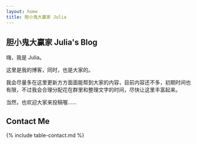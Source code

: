 ```yaml
---
layout: home
title: 胆小鬼大赢家 Julia
---
```


## 胆小鬼大赢家 Julia's Blog

嗨，我是 Julia。

这里是我的博客，同时，也是大家的。

我会尽量多在这里更新方方面面能帮到大家的内容，目前内容还不多，初期时间也有限，不过我会合理分配花在群里和整理文字的时间，尽快让这里丰富起来。

当然，也欢迎大家来投稿喔……



## Contact Me

{% include table-contact.md %}

